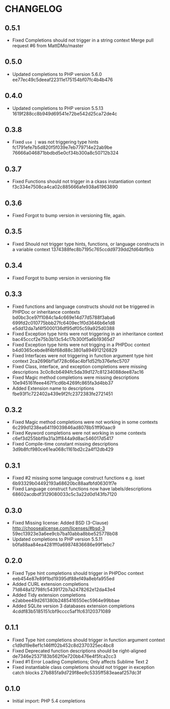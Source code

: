 CHANGELOG
=========

0.5.1
-----

- Fixed Completions should not trigger in a string context Merge pull request #6 from MattDMo/master

0.5.0
-----

- Updated completions to PHP version 5.6.0 ee77ec49c5deeaf22311e175154bf07fc4b4b476


0.4.0
-----

- Updated completions to PHP version 5.5.13 1619f288cc8b949d69541e72be542d25ca72de4c

0.3.8
-----

- Fixed `use |` was not triggering type hints fc1791efe7b5d820f5f039e7eb779714e22ab9be 76666a046871bbdbd5e0cf34b300a8c50712b324

0.3.7
-----

- Fixed Functions should not trigger in a ckass instantiation context f3c334e7508ca4ca02c885666afe938a61963890

0.3.6
-----

- Fixed Forgot to bump version in versioning file, again.

0.3.5
-----

- Fixed Should not trigger type hints, functions, or language constructs in a variable context 1374388fec8b7195c765ccdd9739dd2fd64bf9cb

0.3.4
-----

- Fixed Forgot to bump version in versioning file

0.3.3
-----

- Fixed functions and language constructs should not be triggered in PHPDoc or inheritance contexts bd0bc3ce97f1084c1a4c669e14d77d5788f3aba6 699fd2c010775bbb27fc6409ec1f0d3646b6e1d8 e5dd12da7af4f5000136df95df05c59a925d0388
- Fixed Exception type hints were not triggering in an inheritance context bac45cccf2e75b3b13c54c17b300f5a6b19365d7
- Fixed Exception type hints were not trigging in a PHPDoc context b4d0365cebde8f4bf68d88c3801a894912126829
- Fixed Interfaces were not triggering in function argument type hint context 2ca2696bf1af728c66ac4bf1d52fb376efec5707
- Fixed Class, interface, and exception completions were missing descriptions 3c0c8cb6494fc5da39d127c81234088dee87ac16
- Fixed Magic method completions were missing descriptions 10e945161feee467f1cd6b4269fc865fa3d4bb37
- Added Extension name to descriptions fbe93f1c722402a439e9f2fc2372383fe2721451

0.3.2
-----

- Fixed Magic method completions were not working in some contexts 6c299d1238ea64119039846ad8078b51ff90aac9
- Fixed Keyword completions were not working in some contexts c6ef3d255bbf9a31a3ff844a9d8ac546017d5417
- Fixed Compile-time constant missing descriptions 3d9b8fcf980ce61ea068c1161bd2c2a4f12db429

0.3.1
-----

- Fixed #2 missing some language construct functions e.g. isset 6b93329b04492193a68620bc88aafbfd06301f7e
- Fixed Language construct functions now have labels/descriptions 68602acdbdf3129080033c5c3a22d0d143fb7120

0.3.0
-----

- Fixed Missing license: Added BSD (3-Clause) http://choosealicense.com/licenses/#bsd-3 59ec13923e3a6ee9cb7ba10abba8bbe525778b08
- Updated completions to PHP version 5.5.11 b0fa88aa84ea4281ff0a69874836686e99f1ebc7

0.2.0
-----

- Fixed Type hint completions should trigger in PHPDoc context eeb454e87e89f1bd19395df88ef49a8ebfa955ed
- Added CURL extension completions 71d848a12798fc5439172b7a2478262e12da43e4
- Added Tidy extension completions e2abbee49d261380b2485416550ec5964e99bbae
- Added SQLite version 3 databases extension completions 4cddf83b5185151cbf9cccc5af1fc63120371089

0.1.1
-----

- Fixed Type hint completions should trigger in function argument context c1d9d19e8ef1c146ff02b452c8d2370325ec4bc8
- Fixed Deprecated function descriptions should be right-aligned de7346e2537183b562f0e720bb476e4f5fca2cc3
- Fixed #1 Error Loading Completions; Only affects Sublime Text 2
- Fixed instantiable class completions should not trigger in exception catch blocks 27b885fa9d729f8ee9c5335ff583eaeaf257dc3f

0.1.0
-----

- Initial import: PHP 5.4 completions

